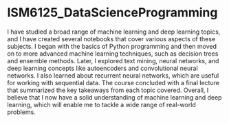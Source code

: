 # ISM6125_DataScienceProgramming

I have studied a broad range of machine learning and deep learning topics, and I have created several notebooks that cover various aspects of these subjects. I began with the basics of Python programming and then moved on to more advanced machine learning techniques, such as decision trees and ensemble methods. Later, I explored text mining, neural networks, and deep learning concepts like autoencoders and convolutional neural networks. I also learned about recurrent neural networks, which are useful for working with sequential data. The course concluded with a final lecture that summarized the key takeaways from each topic covered. Overall, I believe that I now have a solid understanding of machine learning and deep learning, which will enable me to tackle a wide range of real-world problems.
